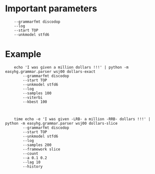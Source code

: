 # Important parameters


        --grammarfmt discodop
        --log
        --start TOP
        --unkmodel stfd6


# Example


    
        echo 'I was given a million dollars !!!' | python -m easyhg.grammar.parser wsj00 dollars-exact
            --grammarfmt discodop 
            --start TOP 
            --unkmodel stfd6 
            --log 
            --samples 100
            --viterbi 
            --kbest 100



        time echo -e 'I was given -LRB- a million -RRB- dollars !!!' | python -m easyhg.grammar.parser wsj00 dollars-slice 
            --grammarfmt discodop 
            --start TOP 
            --unkmodel stfd6 
            --log 
            --samples 200 
            --framework slice 
            --count 
            --a 0.1 0.2 
            --lag 10 
            --history
